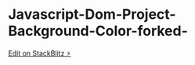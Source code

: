 # Javascript-Dom-Project-Background-Color-forked-

[Edit on StackBlitz ⚡️](https://stackblitz.com/edit/web-platform-rvdpmh)